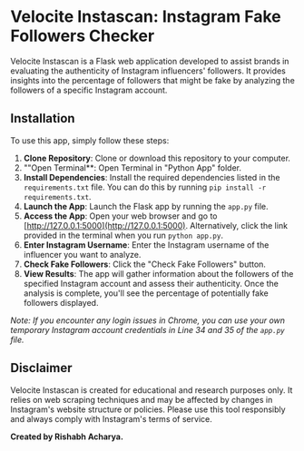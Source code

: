 # Velocite Instascan: Instagram Fake Followers Checker

Velocite Instascan is a Flask web application developed to assist brands in evaluating the authenticity of Instagram influencers' followers. It provides insights into the percentage of followers that might be fake by analyzing the followers of a specific Instagram account.

## Installation

To use this app, simply follow these steps:

1. **Clone Repository**: Clone or download this repository to your computer.
2. ""Open Terminal**: Open Terminal in "Python App" folder. 
3. **Install Dependencies**: Install the required dependencies listed in the `requirements.txt` file. You can do this by running `pip install -r requirements.txt`.
4. **Launch the App**: Launch the Flask app by running the `app.py` file.
5. **Access the App**: Open your web browser and go to [http://127.0.0.1:5000](http://127.0.0.1:5000). Alternatively, click the link provided in the terminal when you run `python app.py`.
6. **Enter Instagram Username**: Enter the Instagram username of the influencer you want to analyze.
7. **Check Fake Followers**: Click the "Check Fake Followers" button.
8. **View Results**: The app will gather information about the followers of the specified Instagram account and assess their authenticity. Once the analysis is complete, you'll see the percentage of potentially fake followers displayed.

*Note: If you encounter any login issues in Chrome, you can use your own temporary Instagram account credentials in Line 34 and 35 of the `app.py` file.*

## Disclaimer

Velocite Instascan is created for educational and research purposes only. It relies on web scraping techniques and may be affected by changes in Instagram's website structure or policies. Please use this tool responsibly and always comply with Instagram's terms of service.

**Created by Rishabh Acharya.**

